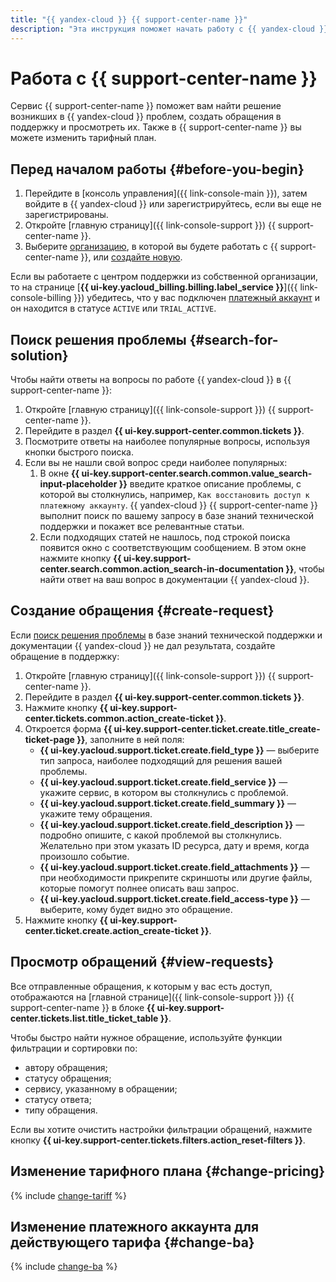 ```yaml
---
title: "{{ yandex-cloud }} {{ support-center-name }}"
description: "Эта инструкция поможет начать работу с {{ yandex-cloud }} {{ support-center-name }} — найти решение возникших проблем, создать обращения в поддержку и просмотреть их, а также изменить тарифный план."
---
```


# Работа с {{ support-center-name }}

Сервис {{ support-center-name }} поможет вам найти решение возникших в {{ yandex-cloud }} проблем, создать обращения в поддержку и просмотреть их. Также в {{ support-center-name }} вы можете изменить тарифный план.

## Перед началом работы {#before-you-begin}

1. Перейдите в [консоль управления]({{ link-console-main }}), затем войдите в {{ yandex-cloud }} или зарегистрируйтесь, если вы еще не зарегистрированы.
1. Откройте [главную страницу]({{ link-console-support }}) {{ support-center-name }}.
1. Выберите [организацию](../organization/quickstart.md), в которой вы будете работать с {{ support-center-name }}, или [создайте новую](../organization/operations/enable-org).

Если вы работаете с центром поддержки из собственной организации, то на странице [**{{ ui-key.yacloud_billing.billing.label_service }}**]({{ link-console-billing }}) убедитесь, что у вас подключен [платежный аккаунт](../billing/concepts/billing-account.md) и он находится в статусе `ACTIVE` или `TRIAL_ACTIVE`.

## Поиск решения проблемы {#search-for-solution}

Чтобы найти ответы на вопросы по работе {{ yandex-cloud }} в {{ support-center-name }}:

1. Откройте [главную страницу]({{ link-console-support }}) {{ support-center-name }}.
1. Перейдите в раздел **{{ ui-key.support-center.common.tickets }}**.
1. Посмотрите ответы на наиболее популярные вопросы, используя кнопки быстрого поиска.
1. Если вы не нашли свой вопрос среди наиболее популярных:
   1. В окне **{{ ui-key.support-center.search.common.value_search-input-placeholder }}** введите краткое описание проблемы, с которой вы столкнулись, например, `Как восстановить доступ к платежному аккаунту`. {{ yandex-cloud }} {{ support-center-name }} выполнит поиск по вашему запросу в базе знаний технической поддержки и покажет все релевантные статьи. 
   1. Если подходящих статей не нашлось, под строкой поиска появится окно с соответствующим сообщением. В этом окне нажмите кнопку **{{ ui-key.support-center.search.common.action_search-in-documentation }}**, чтобы найти ответ на ваш вопрос в документации {{ yandex-cloud }}.

## Создание обращения {#create-request}

Если [поиск решения проблемы](#finding-solution) в базе знаний технической поддержки и документации {{ yandex-cloud }} не дал результата, создайте обращение в поддержку:

1. Откройте [главную страницу]({{ link-console-support }}) {{ support-center-name }}.
1. Перейдите в раздел **{{ ui-key.support-center.common.tickets }}**.
1. Нажмите кнопку **{{ ui-key.support-center.tickets.common.action_create-ticket }}**.
1. Откроется форма **{{ ui-key.support-center.ticket.create.title_create-ticket-page }}**, заполните в ней поля:
   * **{{ ui-key.yacloud.support.ticket.create.field_type }}** — выберите тип запроса, наиболее подходящий для решения вашей проблемы.
   * **{{ ui-key.yacloud.support.ticket.create.field_service }}** — укажите сервис, в котором вы столкнулись с проблемой.
   * **{{ ui-key.yacloud.support.ticket.create.field_summary }}** — укажите тему обращения.
   * **{{ ui-key.yacloud.support.ticket.create.field_description }}** — подробно опишите, с какой проблемой вы столкнулись. Желательно при этом указать ID ресурса, дату и время, когда произошло событие.
   * **{{ ui-key.yacloud.support.ticket.create.field_attachments }}** — при необходимости прикрепите скриншоты или другие файлы, которые помогут полнее описать ваш запрос.
   * **{{ ui-key.yacloud.support.ticket.create.field_access-type }}** — выберите, кому будет видно это обращение.
1. Нажмите кнопку **{{ ui-key.support-center.ticket.create.action_create-ticket }}**.

## Просмотр обращений {#view-requests}

Все отправленные обращения, к которым у вас есть доступ, отображаются на [главной странице]({{ link-console-support }}) {{ support-center-name }} в блоке **{{ ui-key.support-center.tickets.list.title_ticket_table }}**. 

Чтобы быстро найти нужное обращение, используйте функции фильтрации и сортировки по:
* автору обращения;
* статусу обращения;
* сервису, указанному в обращении;
* статусу ответа;
* типу обращения. 

Если вы хотите очистить настройки фильтрации обращений, нажмите кнопку **{{ ui-key.support-center.tickets.filters.action_reset-filters }}**.

## Изменение тарифного плана {#change-pricing}

{% include [change-tariff](../_includes/support/change-pricing.md) %}

## Изменение платежного аккаунта для действующего тарифа {#change-ba}

{% include [change-ba](../_includes/support/change-ba.md) %}